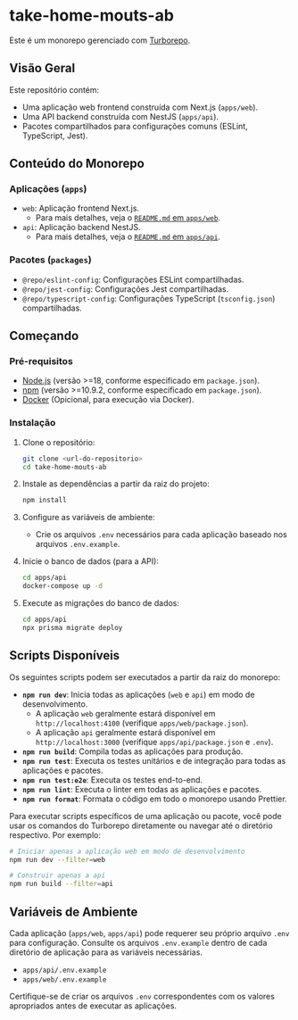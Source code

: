 # take-home-mouts-ab

Este é um monorepo gerenciado com [Turborepo](https://turbo.build/repo).

## Visão Geral

Este repositório contém:

*   Uma aplicação web frontend construída com Next.js (`apps/web`).
*   Uma API backend construída com NestJS (`apps/api`).
*   Pacotes compartilhados para configurações comuns (ESLint, TypeScript, Jest).

## Conteúdo do Monorepo

### Aplicações (`apps`)

*   `web`: Aplicação frontend Next.js.
    *   Para mais detalhes, veja o [`README.md` em `apps/web`](./apps/web/README.md).
*   `api`: Aplicação backend NestJS.
    *   Para mais detalhes, veja o [`README.md` em `apps/api`](./apps/api/README.md).

### Pacotes (`packages`)

*   `@repo/eslint-config`: Configurações ESLint compartilhadas.
*   `@repo/jest-config`: Configurações Jest compartilhadas.
*   `@repo/typescript-config`: Configurações TypeScript (`tsconfig.json`) compartilhadas.

## Começando

### Pré-requisitos

*   [Node.js](https://nodejs.org/) (versão >=18, conforme especificado em `package.json`).
*   [npm](https://www.npmjs.com/) (versão >=10.9.2, conforme especificado em `package.json`).
*   [Docker](https://www.docker.com/) (Opicional, para execução via Docker).

### Instalação

1.  Clone o repositório:
    ```bash
    git clone <url-do-repositorio>
    cd take-home-mouts-ab
    ```
2.  Instale as dependências a partir da raiz do projeto:
    ```bash
    npm install
    ```

3.  Configure as variáveis de ambiente:
    * Crie os arquivos `.env` necessários para cada aplicação baseado nos arquivos `.env.example`.

4.  Inicie o banco de dados (para a API):
    ```bash
    cd apps/api
    docker-compose up -d
    ```

5.  Execute as migrações do banco de dados:
    ```bash
    cd apps/api
    npx prisma migrate deploy
    ```

## Scripts Disponíveis

Os seguintes scripts podem ser executados a partir da raiz do monorepo:

*   **`npm run dev`**: Inicia todas as aplicações (`web` e `api`) em modo de desenvolvimento.
    *   A aplicação `web` geralmente estará disponível em `http://localhost:4100` (verifique `apps/web/package.json`).
    *   A aplicação `api` geralmente estará disponível em `http://localhost:3000` (verifique `apps/api/package.json` e `.env`).
*   **`npm run build`**: Compila todas as aplicações para produção.
*   **`npm run test`**: Executa os testes unitários e de integração para todas as aplicações e pacotes.
*   **`npm run test:e2e`**: Executa os testes end-to-end.
*   **`npm run lint`**: Executa o linter em todas as aplicações e pacotes.
*   **`npm run format`**: Formata o código em todo o monorepo usando Prettier.

Para executar scripts específicos de uma aplicação ou pacote, você pode usar os comandos do Turborepo diretamente ou navegar até o diretório respectivo. Por exemplo:

```bash
# Iniciar apenas a aplicação web em modo de desenvolvimento
npm run dev --filter=web

# Construir apenas a api
npm run build --filter=api
```

## Variáveis de Ambiente

Cada aplicação (`apps/web`, `apps/api`) pode requerer seu próprio arquivo `.env` para configuração. Consulte os arquivos `.env.example` dentro de cada diretório de aplicação para as variáveis necessárias.

*   `apps/api/.env.example`
*   `apps/web/.env.example`

Certifique-se de criar os arquivos `.env` correspondentes com os valores apropriados antes de executar as aplicações.